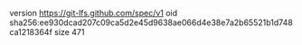 version https://git-lfs.github.com/spec/v1
oid sha256:ee930dcad207c09ca5d2e45d9638ae066d4e38e7a2b65521b1d748ca1218364f
size 471
